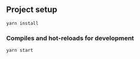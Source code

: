 ## Project setup

```
yarn install
```

### Compiles and hot-reloads for development

```
yarn start
```
